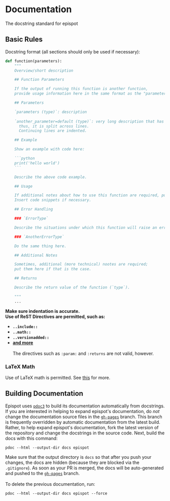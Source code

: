 # Documentation

The docstring standard for epispot

## Basic Rules

Docstring format (all sections should only be used if necessary):

```python
def function(parameters):
    """
    Overview/short description

    ## Function Parameters

    If the output of running this function is another function,
    provide usage information here in the same format as the "parameters" section.

    ## Parameters

    `parameters (type)`: description
    
    `another_parameter=default (type)`: very long description that has punctuation;
      thus, it is split across lines.
      Continuing lines are indented.

    ## Example

    Show an example with code here:

    ```python
    print('hello world')
    ```

    Describe the above code example.

    ## Usage

    If additional notes about how to use this function are required, put them here.
    Insert code snippets if necessary.

    ## Error Handling

    ### `ErrorType`

    Describe the situations under which this function will raise an error and why the error is raised.

    ### `AnotherErrorType`

    Do the same thing here.

    ## Additional Notes

    Sometimes, additional (more technical) nootes are required;
    put them here if that is the case.

    ## Returns

    Describe the return value of the function (`type`).

    """
    ...
```

**Make sure indentation is accurate.** \
**Use of ReST Directives are permitted, such as:**

- **`..include::`**
- **`..math::`**
- **`..versionadded::`**
- **[and more](https://pdoc3.github.io/pdoc/doc/pdoc/#supported-rest-directives)** \
\
The directives such as `:param:` and `:returns` are not valid, however.

### LaTeX Math

Use of LaTeX math is permitted. See [this](https://pdoc3.github.io/pdoc/doc/pdoc/#supported-docstring-formats) for more.

## Building Documentation

Epispot uses [`pdoc3`](https://www.github.com/pdoc3/pdoc) to build its documentation
automatically from docstrings. If you are interested in helping to expand epispot's
documentation, do *not* change the documentation source files in the
[`gh-pages`](https://www.github.com/epispot/epispot/tree/gh-pages) branch.
This branch is frequently overridden by automatic documentation from the latest build.
Rather, to help expand epispot's documentation, fork the
latest version of the repository and change the
docstrings in the source code. Next, build the docs with this command:

```shell
pdoc --html --output-dir docs epispot
```

Make sure that the output directory is `docs` so that after you push your changes, the
docs are hidden (because they are blocked via the `.gitignore`). As soon as your PR is
merged, the docs will be auto-generated and pushed to the
[`gh-pages`](https://www.github.com/epispot/epispot/tree/gh-pages) branch.
<br><br>
To delete the previous documentation, run:

```shell
pdoc --html --output-dir docs epispot --force
```
